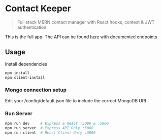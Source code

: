 # Contact Keeper

> Full stack MERN contact manager with React hooks, context & JWT authentication.

This is the full app. The API can be found [here](https://github.com/sumukhahs03/ContactKeeper) with documented endpoints

## Usage

Install dependencies

```bash
npm install
npm client-install
```

### Mongo connection setup

Edit your /config/default.json file to include the correct MongoDB URI

### Run Server

```bash
npm run dev     # Express & React :3000 & :5000
npm run server  # Express API Only :5000
npm run client  # React Client Only :3000
```
